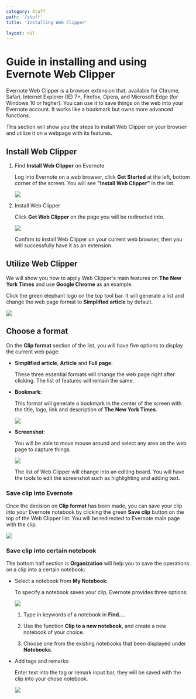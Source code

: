```yaml
---
category: Stuff
path: '/stuff'
title: 'Installing Web Clipper'

layout: nil
---
```


# Guide in installing and using Evernote Web Clipper

Evernote Web Clipper is a browser extension that, available for Chrome, Safari, Internet Explorer (IE) 7+, Firefox, Opera, and Microsoft Edge (for Windows 10 or higher). You can use it to save things on the web into your Evernote account. It works like a bookmark but owns more advanced functions.

This section will show you the steps to install Web Clipper on your browser and utilize it on a webpage with its features.

## Install Web Clipper

1. Find **Install Web Clipper** on Evernote

   Log into Evernote on a web browser, click **Get Started** at the left, bottom corner of the screen. You will see **"Install Web Clipper"** in the list.

   <img src="https://github.com/SkylarZhao6/EvernoteGuide/blob/gh-pages/images/getstarted.png?raw=true" id="getStart">

2. Install Web Clipper

   Click **Get Web Clipper** on the page you will be redirected into.

   <img src="https://github.com/SkylarZhao6/EvernoteGuide/blob/gh-pages/images/getclipper.png?raw=true">

   Confirm to install Web Clipper on your current web browser, then you will successfully have it as an extension.

## Utilize Web Clipper

We will show you how to apply Web Clipper's main features on __The New York Times__ and use __Google Chrome__ as an example.

Click the green elephant logo on the top tool bar. It will generate a list and change the web page format to **Simplified article** by default.

<img src="https://github.com/SkylarZhao6/EvernoteGuide/blob/gh-pages/images/featurelist.png?raw=true">

## Choose a format

On the **Clip format** section of the list, you will have five options to display the current web page:

- **Simplified article**, **Article** and **Full page**:

  These three essential formats will change the web page right after clicking. The list of features will remain the same.

- **Bookmark**:

  This format will generate a bookmark in the center of the screen with the title, logo, link and description of  __The New York Times__.

  <img src="https://github.com/SkylarZhao6/EvernoteGuide/blob/gh-pages/images/bookmark.png?raw=true">

- **Screenshot**:

  You will be able to move mouse around and select any area on the web page to capture things.

  <img src="https://github.com/SkylarZhao6/EvernoteGuide/blob/gh-pages/images/screenshot.png?raw=true">

  The list of Web Clipper will change into an editing board. You will have the tools to edit the screenshot such as highlighting and adding text.

### Save clip into Evernote

Once the decision on **Clip format** has been made, you can save your clip into your Evernote notebook by clicking the green **Save clip** button on the top of the Web Clipper list. You will be redirected to Evernote main page with the clip.

<img src="https://github.com/SkylarZhao6/EvernoteGuide/blob/gh-pages/images/saveclip.png?raw=true">

### Save clip into certain notebook

The bottom half section is **Organization** will help you to save the operations on a clip into a certain notebook:

- Select a notebook from **My Notebook**:

  To specify a notebook saves your clip, Evernote provides three options:

  <img src="https://github.com/SkylarZhao6/EvernoteGuide/blob/gh-pages/images/myNotebook.png?raw=true">

  1. Type in keywords of a notebook in **Find...**.

  2. Use the function **Clip to a new notebook**, and create a new notebook of your choice.

  3. Choose one from the existing notebooks that been displayed under **Notebooks**.

- Add tags and remarks:

  Enter text into the tag or remark input bar, they will be saved with the clip into your chose notebook.

  <img src="https://github.com/SkylarZhao6/EvernoteGuide/blob/gh-pages/images/tagRemark.png?raw=true">
